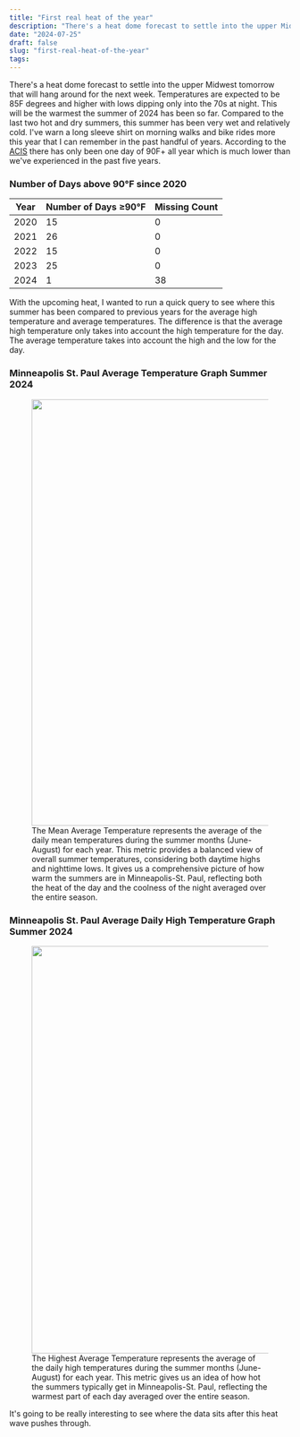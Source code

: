 ```yaml
---
title: "First real heat of the year"
description: "There's a heat dome forecast to settle into the upper Midwest tomorrow that will hang around for the next week. Temperatures are expected to be 85F degrees and higher with lows dipping only into the 70s at night. This will be the warmest the summer of 2024 has been so far. "
date: "2024-07-25"
draft: false
slug: "first-real-heat-of-the-year"
tags:
---
```


<p>There's a heat dome forecast to settle into the upper Midwest tomorrow that will hang around for the next week. Temperatures are expected to be 85F degrees and higher with lows dipping only into the 70s at night. This will be the warmest the summer of 2024 has been so far. Compared to the last two hot and dry summers, this summer has been very wet and relatively cold. I've warn a long sleeve shirt on morning walks and bike rides more this year that I can remember in the past handful of years. According to the <a href="https://xmacis.rcc-acis.org/" rel="noreferrer">ACIS</a> there has only been one day of 90F+ all year which is much lower than we've experienced in the past five years. </p><h3 id="number-of-days-above-90%C2%B0f-since-2020">Number of Days above 90°F since 2020</h3>
<!--kg-card-begin: html-->
<div class="table-container" width:'100%'>
        <table>
            <thead>
                <tr>
                    <th>Year</th>
                    <th>Number of Days ≥90°F</th>
                    <th>Missing Count</th>
                </tr>
            </thead>
            <tbody>
                <tr>
                    <td>2020</td>
                    <td>15</td>
                    <td>0</td>
                </tr>
                <tr>
                    <td>2021</td>
                    <td class="highlight">26</td>
                    <td>0</td>
                </tr>
                <tr>
                    <td>2022</td>
                    <td>15</td>
                    <td>0</td>
                </tr>
                <tr>
                    <td>2023</td>
                    <td>25</td>
                    <td>0</td>
                </tr>
                <tr>
                    <td>2024</td>
                    <td>1</td>
                    <td class="highlight">38</td>
                </tr>
            </tbody>
        </table>
    </div>
<!--kg-card-end: html-->
<p>With the upcoming heat, I wanted to run a quick query to see where this summer has been compared to previous years for the average high temperature and average temperatures. The difference is that the average high temperature only takes into account the high temperature for the day. The average temperature takes into account the high and the low for the day. </p><h3 id="minneapolis-st-paul-average-temperature-graph-summer-2024">Minneapolis St. Paul Average Temperature Graph Summer 2024</h3><figure class="kg-card kg-image-card kg-card-hascaption"><img src="/images/2024/07/Screenshot-2024-07-25-at-10.17.35-AM.png" class="kg-image" alt="" loading="lazy" width="1043" height="762" srcset="/images/2024/07/Screenshot-2024-07-25-at-10.17.35-AM.png 600w, /images/2024/07/Screenshot-2024-07-25-at-10.17.35-AM.png 1000w, /images/2024/07/Screenshot-2024-07-25-at-10.17.35-AM.png 1043w" sizes="(min-width: 720px) 720px"><figcaption><span style="white-space: pre-wrap;">The Mean Average Temperature represents the average of the daily mean temperatures during the summer months (June-August) for each year. This metric provides a balanced view of overall summer temperatures, considering both daytime highs and nighttime lows. It gives us a comprehensive picture of how warm the summers are in Minneapolis-St. Paul, reflecting both the heat of the day and the coolness of the night averaged over the entire season.</span></figcaption></figure><h3 id="minneapolis-st-paul-average-daily-high-temperature-graph-summer-2024">Minneapolis St. Paul Average Daily High Temperature Graph Summer 2024</h3><figure class="kg-card kg-image-card kg-card-hascaption"><img src="/images/2024/07/Screenshot-2024-07-25-at-10.17.21-AM.png" class="kg-image" alt="" loading="lazy" width="1054" height="728" srcset="/images/2024/07/Screenshot-2024-07-25-at-10.17.21-AM.png 600w, /images/2024/07/Screenshot-2024-07-25-at-10.17.21-AM.png 1000w, /images/2024/07/Screenshot-2024-07-25-at-10.17.21-AM.png 1054w" sizes="(min-width: 720px) 720px"><figcaption><span style="white-space: pre-wrap;">The Highest Average Temperature represents the average of the daily high temperatures during the summer months (June-August) for each year. This metric gives us an idea of how hot the summers typically get in Minneapolis-St. Paul, reflecting the warmest part of each day averaged over the entire season.</span></figcaption></figure><p>It's going to be really interesting to see where the data sits after this heat wave pushes through.</p>
